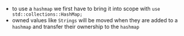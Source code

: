 -  to use a `hashmap` we first have to bring it into scope with `use std::collections::HashMap;`
-  owned values like `Strings` will be moved when they are added to a `hashmap` and transfer their ownership to the `hashmap`
